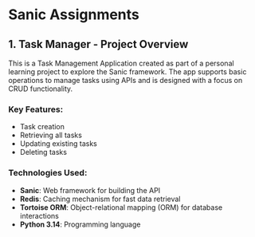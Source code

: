 #  Sanic Assignments 

## 1. Task Manager - Project Overview

This is a Task Management Application created as part of a personal learning project to explore the Sanic framework. The app supports basic operations to manage tasks using APIs and is designed with a focus on CRUD functionality.

### Key Features:
- Task creation
- Retrieving all tasks
- Updating existing tasks
- Deleting tasks

### Technologies Used:
- **Sanic**: Web framework for building the API
- **Redis**: Caching mechanism for fast data retrieval
- **Tortoise ORM**: Object-relational mapping (ORM) for database interactions
- **Python 3.14**: Programming language
